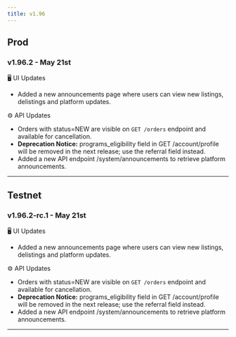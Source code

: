 ```yaml
---
title: v1.96
---
```

## Prod
### v1.96.2 - May 21st
🖥️  UI Updates
* Added a new announcements page where users can view new listings, delistings and platform updates.

⚙️ API Updates
* Orders with status=NEW are visible on `GET /orders` endpoint and available for cancellation.
* **Deprecation Notice:** programs_eligibility field in GET /account/profile will be removed in the next release; use the referral field instead.
* Added a new API endpoint /system/announcements to retrieve platform announcements.
---

## Testnet
### v1.96.2-rc.1 - May 21st
🖥️  UI Updates
* Added a new announcements page where users can view new listings, delistings and platform updates.

⚙️ API Updates
* Orders with status=NEW are visible on `GET /orders` endpoint and available for cancellation.
* **Deprecation Notice:** programs_eligibility field in GET /account/profile will be removed in the next release; use the referral field instead.
* Added a new API endpoint /system/announcements to retrieve platform announcements.
---
